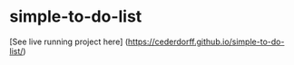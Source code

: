 # simple-to-do-list
 
[See live running project here] (https://cederdorff.github.io/simple-to-do-list/)
